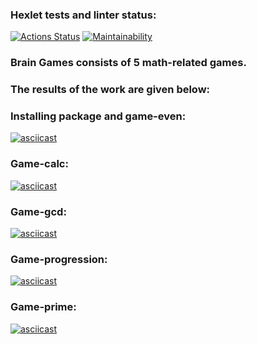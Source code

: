 ### Hexlet tests and linter status:
[![Actions Status](https://github.com/leilanimoone/python-project-49/workflows/hexlet-check/badge.svg)](https://github.com/leilanimoone/python-project-49/actions)
[![Maintainability](https://api.codeclimate.com/v1/badges/8579fdead27eaada1b06/maintainability)](https://codeclimate.com/github/leilanimoone/python-project-49/maintainability)
### Brain Games consists of 5 math-related games.
### The results of the work are given below:
### Installing package and game-even:
[![asciicast](https://asciinema.org/a/SSbOtEtKomvvIu3XLBZluk8rm.svg)](https://asciinema.org/a/SSbOtEtKomvvIu3XLBZluk8rm)
### Game-calc:
[![asciicast](https://asciinema.org/a/pqx8g9agVME5KdIi6r0GU1AMJ.svg)](https://asciinema.org/a/pqx8g9agVME5KdIi6r0GU1AMJ)
### Game-gcd:
[![asciicast](https://asciinema.org/a/uTHGQT7OP5I7Wd21kmy4JIiTM.svg)](https://asciinema.org/a/uTHGQT7OP5I7Wd21kmy4JIiTM)
### Game-progression:
[![asciicast](https://asciinema.org/a/4JLeM9qihbX4iAzFFxd0EmAZK.svg)](https://asciinema.org/a/4JLeM9qihbX4iAzFFxd0EmAZK)
### Game-prime:
[![asciicast](https://asciinema.org/a/qYS4cAEXpAPf5KZtPpVQpswLV.svg)](https://asciinema.org/a/qYS4cAEXpAPf5KZtPpVQpswLV)
